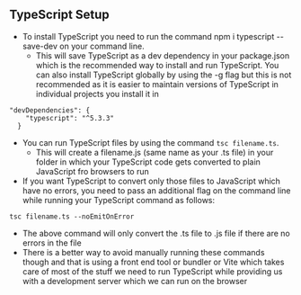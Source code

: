 ## TypeScript Setup

- To install TypeScript you need to run the command npm i typescript --save-dev on your command line.
  - This will save TypeScript as a dev dependency in your package.json which is the recommended way to install and run TypeScript. You can also install TypeScript globally by using the -g flag but this is not recommended as it is easier to maintain versions of TypeScript in individual projects you install it in

```
"devDependencies": {
    "typescript": "^5.3.3"
  }
```

- You can run TypeScript files by using the command `tsc filename.ts`.
  - This will create a filename.js (same name as your .ts file) in your folder in which your TypeScript code gets converted to plain JavaScript fro browsers to run
- If you want TypeScript to convert only those files to JavaScript which have no errors, you need to pass an additional flag on the command line while running your TypeScript command as follows:

```
tsc filename.ts --noEmitOnError
```

- The above command will only convert the .ts file to .js file if there are no errors in the file
- There is a better way to avoid manually running these commands though and that is using a front end tool or bundler or Vite which takes care of most of the stuff we need to run TypeScript while providing us with a development server which we can run on the browser
